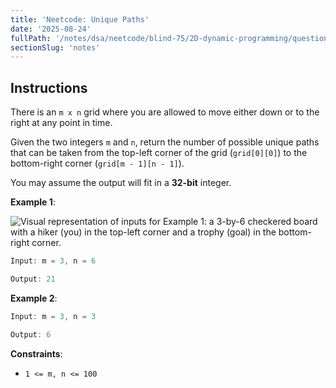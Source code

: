 ```yaml
---
title: 'Neetcode: Unique Paths'
date: '2025-08-24'
fullPath: '/notes/dsa/neetcode/blind-75/2D-dynamic-programming/question-01'
sectionSlug: 'notes'
---
```


## Instructions

There is an `m x n` grid where you are allowed to move either down or to the right at any point in time.

Given the two integers `m` and `n`, return the number of possible unique paths that can be taken from the top-left corner of the grid (`grid[0][0]`) to the bottom-right corner (`grid[m - 1][n - 1]`).

You may assume the output will fit in a **32-bit** integer.

**Example 1**:

<img src="https://imagedelivery.net/CLfkmk9Wzy8_9HRyug4EVA/7eddce4e-2fc4-4c3a-bb0f-9d1060243500/public" alt="Visual representation of inputs for Example 1: a 3-by-6 checkered board with a hiker (you) in the top-left corner and a trophy (goal) in the bottom-right corner.">

```Java
Input: m = 3, n = 6

Output: 21
```

**Example 2**:

```Java
Input: m = 3, n = 3

Output: 6
```

**Constraints**:

- `1 <= m, n <= 100`
